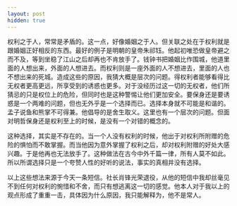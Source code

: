 ```yaml
---
layout: post
hidden: true
---
```

权利之于人，常常是矛盾的。这一点，好像婚姻之于人。但关联之处在于权利就是跟婚姻正好相反的东西。最好的例子是明朝的皇帝朱祁钰。他起初唯恐做皇帝避之而不及，等到坐稳了江山之后却再也不肯放手了。钱钟书把婚姻比作围城，他道里面的人想出来，外面的人想进去。而权利则是一座外面的人不想进去，里面的人也不想出来的死城。造成这些的原因，我猜大概是层次的问题。得权利者能够看得比无权者更高更远，所享受到的诱惑也更多。对于没经历过这一切的无权者，他们所猜忌的只是权位上的危险，但同时也是这种警惕让他们更加安全。要保身还是要诱惑是一个两难的问题，但也无外乎是一个选择而已。选择本身就不可能是和谐的。孟子说鱼和熊掌不可得兼。他倡导的是舍生取义。这里也有一个层次的问题。但面对明哲保身还是权利至上的时候，是没有一个对错的概念的。

这种选择，其实是不存在的。当一个人没有权利的时候，他出于对权利所附赠的危险的惧怕而不敢掌握。而当他因为意外掌握了权利之后，却对权利附赠的好处大感兴趣。于是他再也无法放手了。这种做法在古今中外千篇一律，所有人莫不如此。所以所谓选择只是一个夸赞人性的好听的说法，事实的真相并没有选择。

以上这些想法来源于今天一条短信。社长肖锋光荣退役，从他的短信中我却丝毫见不到任何对权利的惋惜和不舍，而只有想逃离这一切的感觉。他本人对于我以上的观点形成了重重一击，具体因为什么原因，我只能解释为，他不是常人。